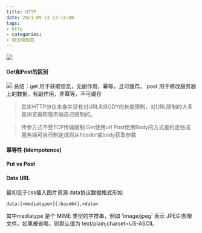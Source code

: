 ```yaml
---
title: HTTP
date: 2021-09-13 13:14:00
tags:
- http
- categories: 
- 协议和规范
---
```

![](https://developer.mozilla.org/en-US/docs/Web/HTTP/Messages/httpmsgstructure2.png)
#### Get和Post的区别
![](https://tvax1.sinaimg.cn/large/0032xJMSgy1guexb1cxwdj611i0o0tpb02.jpg)
总结：get 用于获取信息，无副作用，幂等，且可缓存。
post 用于修改服务器上的数据，有副作用，非幂等，不可缓存

> 其实HTTP协议本身并没有对URL和BODY的长度限制，对URL限制的大多是浏览器和服务端自己限制的。

> 传参方式不受TCP传输限制 Get使用url Post使用Body的方式是约定俗成 服务端可自行制定规则从header或body获取参数

#### 幂等性 (Idempotence)

#### Put vs Post

#### Data URL
最初见于css插入图片资源 data协议数据格式形如
```
data:[<mediatype>][;base64],<data>
```
其中mediatype 是个 MIME 类型的字符串，例如 'image/jpeg' 表示 JPEG 图像文件。如果被省略，则默认值为 text/plain;charset=US-ASCII。